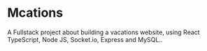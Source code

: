 # Mcations
A Fullstack project about building a vacations website, using React TypeScript, Node JS, Socket.io, Express and MySQL..   
